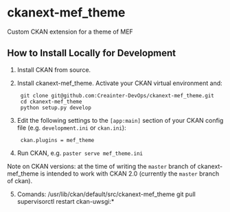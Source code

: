 # ckanext-mef_theme

Custom CKAN extension for a theme of MEF

## How to Install Locally for Development

1. Install CKAN from source.

2. Install ckanext-mef_theme. Activate your CKAN virtual environment and:

        git clone git@github.com:Creainter-DevOps/ckanext-mef_theme.git
        cd ckanext-mef_theme
        python setup.py develop

3. Edit the following settings to the `[app:main]` section of your CKAN config
   file (e.g. `development.ini` or `ckan.ini`):

        ckan.plugins = mef_theme

4. Run CKAN, e.g. `paster serve mef_theme.ini`

Note on CKAN versions: at the time of writing the `master` branch of
ckanext-mef_theme is intended to work with CKAN 2.0 (currently the `master`
branch of ckan).

5. Comands:
/usr/lib/ckan/default/src/ckanext-mef_theme
git pull
supervisorctl restart ckan-uwsgi:*

